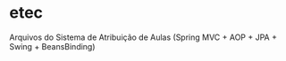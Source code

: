 etec
====

Arquivos do Sistema de Atribuição de Aulas (Spring MVC + AOP + JPA + Swing + BeansBinding)
